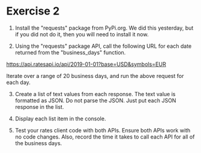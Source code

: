 # Exercise 2

1. Install the "requests" package from PyPi.org. We did this yesterday, but if you did not do it, then you will need to install it now.

2. Using the "requests" package API, call the following URL for each date returned from the "business_days" function.

https://api.ratesapi.io/api/2019-01-01?base=USD&symbols=EUR

Iterate over a range of 20 business days, and run the above request for each day.

3. Create a list of text values from each response. The text value is formatted as JSON. Do not parse the JSON. Just put each JSON response in the list.

4. Display each list item in the console.

5. Test your rates client code with both APIs. Ensure both APIs work with no code changes. Also, record the time it takes to call each API for all of the business days.
